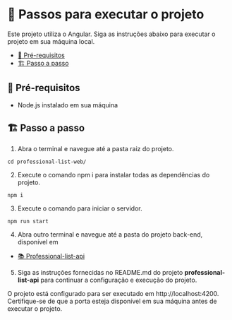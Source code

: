 # **📖 Passos para executar o projeto**

Este projeto utiliza o Angular. Siga as instruções abaixo para executar o projeto em sua máquina local.

- [🌱 Pré-requisitos](#-pré-requisitos)
- [🏗️ Passo a passo](#%EF%B8%8F-passo-a-passo)

## **🌱 Pré-requisitos**

- Node.js instalado em sua máquina

## **🏗️ Passo a passo**

1. Abra o terminal e navegue até a pasta raiz do projeto.

```shell
cd professional-list-web/
```

2. Execute o comando npm i para instalar todas as dependências do projeto.

```shell
npm i
```

3. Execute o comando para iniciar o servidor.

```
npm run start
```

4. Abra outro terminal e navegue até a pasta do projeto back-end, disponível em

- [📚 Professional-list-api](https://github.com/thelastofuslinco/professional-list-api)

5. Siga as instruções fornecidas no README.md do projeto **professional-list-api** para continuar a configuração e execução do projeto.

O projeto está configurado para ser executado em http://localhost:4200. Certifique-se de que a porta esteja disponível em sua máquina antes de executar o projeto.
